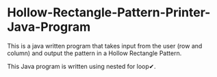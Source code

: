 # Hollow-Rectangle-Pattern-Printer-Java-Program
This is a java written program that takes input from the user (row and column)  and output the pattern in a Hollow Rectangle Pattern.

This Java program is written using nested for loop✔.
